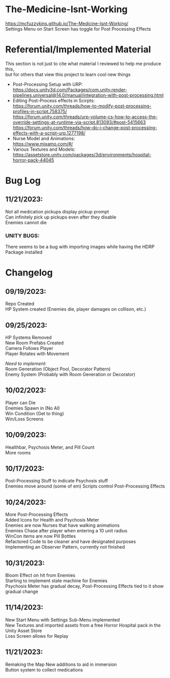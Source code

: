 # The-Medicine-Isnt-Working  
https://mcfuzzykins.github.io/The-Medicine-Isnt-Working/  
Settings Menu on Start Screen has toggle for Post Processing Effects   

# Referential/Implemented Material  
This section is not just to cite what material I reviewed to help me produce this,  
but for others that view this project to learn cool new things  
- Post-Processing Setup with URP:  
  https://docs.unity3d.com/Packages/com.unity.render-pipelines.universal@14.0/manual/integration-with-post-processing.html  
- Editing Post-Process effects in Scirpts:  
  https://forum.unity.com/threads/how-to-modify-post-processing-profiles-in-script.758375/  
  https://forum.unity.com/threads/urp-volume-cs-how-to-access-the-override-settings-at-runtime-via-script.813093/#post-5415663  
  https://forum.unity.com/threads/how-do-i-change-post-processing-effects-with-a-script-urp.1277198/  
- Nurse Model and Animations:  
  https://www.mixamo.com/#/
- Various Textures and Models:  
  https://assetstore.unity.com/packages/3d/environments/hospital-horror-pack-44045
  
# Bug Log
## 11/21/2023:  
Not all medication pickups display pickup prompt  
Can infinitely pick up pickups even after they disable  
Enemies cannot die  
  
### UNITY BUGS:  
There seems to be a bug with importing images while having the HDRP Package installed  
  
# Changelog  
## 09/19/2023:  
Repo Created  
HP System created (Enemies die, player damages on collison, etc.)  
  
## 09/25/2023:  
HP Systems Removed  
New Room Prefabs Created  
Camera Follows Player  
Player Rotates with Movement  
  
*Need to implement:*  
Room Generation (Object Pool, Decorator Pattern)  
Enemy System (Probably with Room Generation or Decorator)  
  
## 10/02/2023:  
Player can Die  
Enemies Spawn in (No AI)  
Win Condition (Get to thing)  
Win/Loss Screens  

## 10/09/2023:  
Healthbar, Psychosis Meter, and Pill Count  
More rooms  
  
## 10/17/2023:  
Post-Processing Stuff to indicate Psychosis stuff  
Enemies move around (some of em)
Scripts control Post-Processing Effects  

## 10/24/2023:  
More Post-Processing Effects  
Added Icons for Health and Psychosis Meter  
Enemies are now Nurses that have walking animations  
Enemies Chase after player when entering a 10 unit radius  
WinCon items are now Pill Bottles  
Refactored Code to be cleaner and have designated purposes  
Implementing an Observer Pattern, currently not finished  

## 10/31/2023:  
Bloom Effect on hit from Enemies  
Starting to implement state machine for Enemies  
Psychosis Meter has gradual decay, Post-Processing Effects tied to it show gradual change  
  
## 11/14/2023:  
New Start Menu with Settings Sub-Menu implemented  
New Textures and imported assets from a free Horror Hospital pack in the Unity Asset Store  
Loss Screen allows for Replay  
  
## 11/21/2023:  
Remaking the Map
New additions to aid in immersion   
Button system to collect medications  
